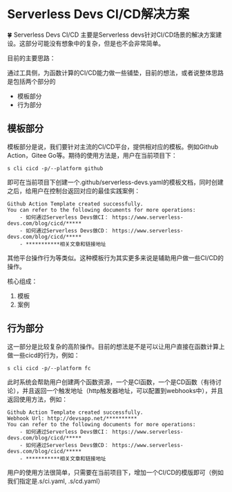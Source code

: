 # Serverless Devs CI/CD解决方案

🍀 Serverless Devs CI/CD 主要是Serverless devs针对CI/CD场景的解决方案建设。这部分可能没有想象中的复杂，但是也不会非常简单。

目前的主要思路：


通过工具侧，为函数计算的CI/CD能力做一些铺垫，目前的想法，或者说整体思路是包括两个部分的

- 模板部分
- 行为部分


## 模板部分

模板部分是说，我们要针对主流的CI/CD平台，提供相对应的模板。例如Github Action，Gitee Go等。期待的使用方法是，用户在当前项目下：

```
s cli cicd -p/--platform github
```

即可在当前项目下创建一个.github/serverless-devs.yaml的模板文档，同时创建之后，给用户在控制台返回对应的最佳实践案例：

```
Github Action Template created successfully.
You can refer to the following documents for more operations:
    - 如何通过Serverless Devs做CI： https://www.serverless-devs.com/blog/cicd/*****
    - 如何通过Serverless Devs做CD： https://www.serverless-devs.com/blog/cicd/*****
    - ***********相关文章和链接地址
```

其他平台操作行为等类似。这种模板行为其实更多来说是辅助用户做一些CI/CD的操作。

核心组成：
1. 模板
2. 案例


## 行为部分

这一部分是比较复杂的高阶操作。目前的想法是不是可以让用户直接在函数计算上做一些cicd的行为，例如：

```
s cli cicd -p/--platform fc
```

此时系统会帮助用户创建两个函数资源，一个是CI函数，一个是CD函数（有待讨论），并且返回一个触发地址（http触发器地址，可以配置到webhooks中），并且返回使用方法，例如：

```
Github Action Template created successfully.
Webhook Url: http://devsapp.net/**********
You can refer to the following documents for more operations:
    - 如何通过Serverless Devs做CI： https://www.serverless-devs.com/blog/cicd/*****
    - 如何通过Serverless Devs做CD： https://www.serverless-devs.com/blog/cicd/*****
    - ***********相关文章和链接地址
```

用户的使用方法很简单，只需要在当前项目下，增加一个CI/CD的模版即可（例如我们指定是.s/ci.yaml, .s/cd.yaml）

